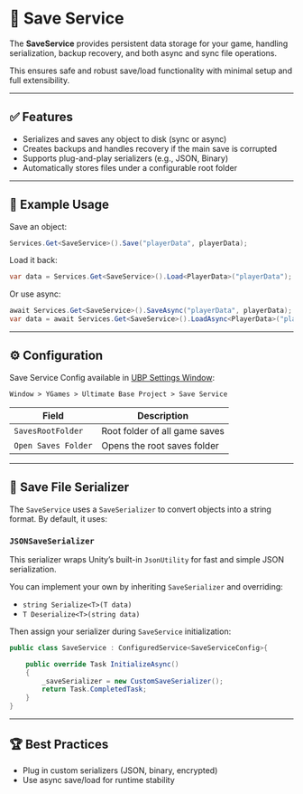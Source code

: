# 💾 Save Service

The **SaveService** provides persistent data storage for your game, handling serialization, backup recovery, and both async and sync file operations.

This ensures safe and robust save/load functionality with minimal setup and full extensibility.

---

## ✅ Features

- Serializes and saves any object to disk (sync or async)
- Creates backups and handles recovery if the main save is corrupted
- Supports plug-and-play serializers (e.g., JSON, Binary)
- Automatically stores files under a configurable root folder

---

## 🧪 Example Usage

Save an object:

```csharp
Services.Get<SaveService>().Save("playerData", playerData);
```

Load it back:

```csharp
var data = Services.Get<SaveService>().Load<PlayerData>("playerData");
```

Or use async:

```csharp
await Services.Get<SaveService>().SaveAsync("playerData", playerData);
var data = await Services.Get<SaveService>().LoadAsync<PlayerData>("playerData");
```

---

## ⚙️ Configuration

Save Service Config available in [UBP Settings Window](../ubp-settings-window.md):

```
Window > YGames > Ultimate Base Project > Save Service
```

| Field               | Description                     |
|---------------------|---------------------------------|
| `SavesRootFolder`   | Root folder of all game saves   |
| `Open Saves Folder` | Opens the root saves folder     |
---

## 🔄 Save File Serializer

The `SaveService` uses a `SaveSerializer` to convert objects into a string format. By default, it uses:

### `JSONSaveSerializer`

This serializer wraps Unity’s built-in `JsonUtility` for fast and simple JSON serialization.

You can implement your own by inheriting `SaveSerializer` and overriding:

- `string Serialize<T>(T data)`
- `T Deserialize<T>(string data)`

Then assign your serializer during `SaveService` initialization:

```csharp
public class SaveService : ConfiguredService<SaveServiceConfig>{

    public override Task InitializeAsync()
    {
        _saveSerializer = new CustomSaveSerializer();
        return Task.CompletedTask;
    }
}
```

---

## 🏆 Best Practices

- Plug in custom serializers (JSON, binary, encrypted)
- Use async save/load for runtime stability